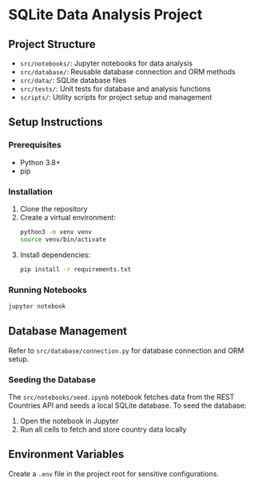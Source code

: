 # SQLite Data Analysis Project

## Project Structure
- `src/notebooks/`: Jupyter notebooks for data analysis
- `src/database/`: Reusable database connection and ORM methods
- `src/data/`: SQLite database files
- `src/tests/`: Unit tests for database and analysis functions
- `scripts/`: Utility scripts for project setup and management

## Setup Instructions

### Prerequisites
- Python 3.8+
- pip

### Installation
1. Clone the repository
2. Create a virtual environment:
   ```bash
   python3 -m venv venv
   source venv/bin/activate
   ```
3. Install dependencies:
   ```bash
   pip install -r requirements.txt
   ```

### Running Notebooks
```bash
jupyter notebook
```

## Database Management
Refer to `src/database/connection.py` for database connection and ORM setup.

### Seeding the Database
The `src/notebooks/seed.ipynb` notebook fetches data from the REST Countries API and seeds a local SQLite database. 
To seed the database:
1. Open the notebook in Jupyter
2. Run all cells to fetch and store country data locally

## Environment Variables
Create a `.env` file in the project root for sensitive configurations. 